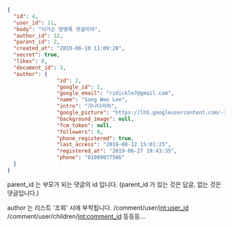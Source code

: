 
```json
{
  "id": 4, 
  "user_id": 11, 
  "body": "이거슨 방명록 댓글이야", 
  "author_id": 12, 
  "parent_id": 2, 
  "created_at": "2019-06-10 11:09:28", 
  "secret": true, 
  "likes": 0,
  "document_id": 3,
  "author": {
                "id": 2,
                "google_id": 2,
                "google_email": "ridickle7@gmail.com",
                "name": "Sang Woo Lee",
                "intro": "가나다라마",
                "google_picture": "https://lh5.googleusercontent.com/-3JsMq9XkqXc/AAAAAAAAAAI/AAAAAAAADW0/D4SdFW0dpS0/photo.jpg",
                "background_image": null,
                "fcm_token": null,
                "followers": 0,
                "phone_registered": true,
                "last_access": "2019-08-12 15:01:25",
                "registered_at": "2019-06-27 19:43:35",
                "phone": "01089077586"
  }
}

```

parent_id 는 부모가 되는 댓글의 id 입니다.
(parent_id 가 있는 것은 답글, 없는 것은 댓글입니다.)

author 는 리스트 '조회' 시에 부착됩니다. 
/comment/user/<int:user_id>
/comment/user/children/<int:comment_id> 등등등...
